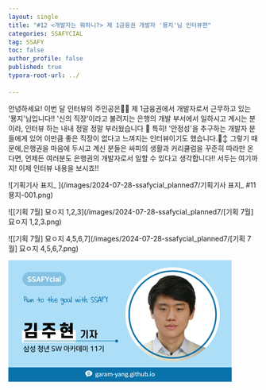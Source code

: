 ```yaml
---
layout: single
title: "#12 <개발자는 뭐하니?> 제 1금융권 개발자 '묭지'님 인터뷰편"
categories: SSAFYCIAL
tag: SSAFY
toc: false
author_profile: false
published: true
typora-root-url: ../

---
```


안녕하세요! 이번 달 인터뷰의 주인공은🥁🥁 제 1금융권에서 개발자로서 근무하고 있는 '묭지'님입니다!! '신의 직장'이라고 불려지는 은행의 개발 부서에서 일하시고 계시는 분이라, 인터뷰 하는 내내 정말 정말 부러웠습니다 🥹 특히! '안정성'을 추구하는 개발자 분들에게 있어 이만큼 좋은 직장이 없다고 느껴지는 인터뷰이기도 했습니다.🙂‍↕️ 그렇기 때문에,은행권을 마음에 두시고 계신 분들은 싸피의 생활과 커리큘럼을 꾸준히 따라만 온다면, 언제든 여러분도 은행권의 개발자로서 일할 수 있다고 생각합니다!!  서두는 여기까지! 이제 인터뷰 내용을 보시죠!!

![기획기사 표지_ ](/images/2024-07-28-ssafycial_planned7/기획기사 표지_ #11 묭지-001.png)

![[기획 7월] 묘ㅇ지 1,2,3](/images/2024-07-28-ssafycial_planned7/[기획 7월] 묘ㅇ지 1,2,3.png)

![[기획 7월] 묘ㅇ지 4,5,6,7](/images/2024-07-28-ssafycial_planned7/[기획 7월] 묘ㅇ지 4,5,6,7.png)

<img src="/images/2024-03-24-ssafycial_planned2/11기_구미_김주현.png" alt="11기_구미_김주현" style="zoom:50%;" />